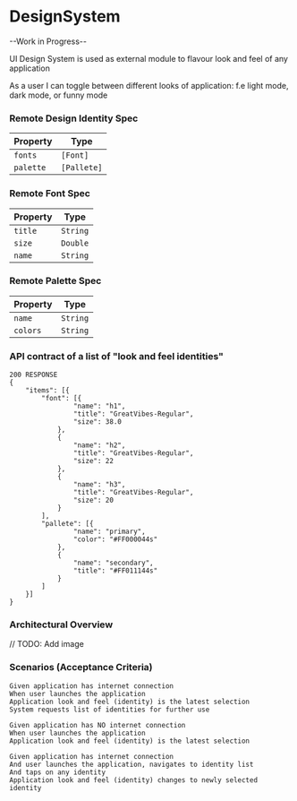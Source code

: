 # DesignSystem

--Work in Progress--

UI Design System is used as external module to flavour look and feel of any application

As a user I can toggle between different looks of application: f.e light mode, dark mode, or funny mode
 

### Remote Design Identity Spec

| Property   | Type        |
|------------|-------------|
| `fonts`    | `[Font]`    |
| `palette`  | `[Pallete]` |


### Remote Font Spec

| Property| Type     |
|---------|----------|
| `title` | `String` | // f.e "Papyrus-Condensed"
| `size`  | `Double` | // f.e 38.0
| `name`  | `String` | // h1, h2, h3, h4, h5, body1, body2, body3 - 8 types


### Remote Palette Spec

| Property| Type      |
|---------|-----------|
| `name`  | `String`  | // primary, seconday, tertiary, attention, background1 - 5types
| `colors`| `String`  | // f.e "#FF000044s"
 
 
### API contract of a list of "look and feel identities"

```
200 RESPONSE      
{
    "items": [{
        "font": [{
                "name": "h1",
                "title": "GreatVibes-Regular",
                "size": 38.0
            },
            {
                "name": "h2",
                "title": "GreatVibes-Regular",
                "size": 22
            },
            {
                "name": "h3",
                "title": "GreatVibes-Regular",
                "size": 20
            }
        ],
        "pallete": [{
                "name": "primary",
                "color": "#FF000044s"
            },
            {
                "name": "secondary",
                "title": "#FF011144s"
            }
        ]
    }]
}
```

### Architectural Overview
// TODO: Add image



### Scenarios (Acceptance Criteria)

``` 
Given application has internet connection
When user launches the application
Application look and feel (identity) is the latest selection
System requests list of identities for further use
```

``` 
Given application has NO internet connection
When user launches the application
Application look and feel (identity) is the latest selection
```

``` 
Given application has internet connection
And user launches the application, navigates to identity list
And taps on any identity
Application look and feel (identity) changes to newly selected identity
``` 
